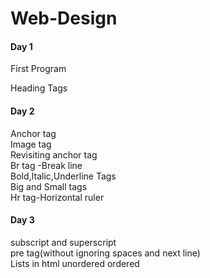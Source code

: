 # Web-Design
<h4>Day 1</h4>
<p> First Program </p>
Heading Tags

<h4>Day 2</h4>
Anchor tag <a href= "https: "> </a>
<br>
Image tag
<br>
Revisiting anchor tag
<br>
Br tag -Break line
<br>
Bold,Italic,Underline Tags
<br>
Big and Small tags
<br>
Hr tag-Horizontal ruler

<h4>Day 3</h4>
subscript and superscript
<br>
pre tag(without ignoring spaces and next line)
<br>
Lists in html 
    unordered
    ordered



  


